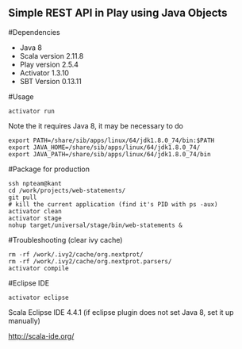 Simple REST API in Play using Java Objects
------------------------------------------

#Dependencies

* Java 8
* Scala version 2.11.8
* Play version 2.5.4
* Activator 1.3.10
* SBT Version 0.13.11

#Usage 


```shell
activator run
```
Note the it requires Java 8, it may be necessary to do
```shell
export PATH=/share/sib/apps/linux/64/jdk1.8.0_74/bin:$PATH
export JAVA_HOME=/share/sib/apps/linux/64/jdk1.8.0_74/
export JAVA_PATH=/share/sib/apps/linux/64/jdk1.8.0_74/bin
```


#Package for production
```shell
ssh npteam@kant
cd /work/projects/web-statements/
git pull
# kill the current application (find it's PID with ps -aux)
activator clean
activator stage
nohup target/universal/stage/bin/web-statements &
```


#Troubleshooting (clear ivy cache)
```shell
rm -rf /work/.ivy2/cache/org.nextprot/
rm -rf /work/.ivy2/cache/org.nextprot.parsers/
activator compile
```

#Eclipse IDE
```
activator eclipse 
```
Scala Eclipse IDE 4.4.1 (if eclipse plugin does not set Java 8, set it up manually)

 http://scala-ide.org/



